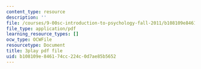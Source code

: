 ```yaml
---
content_type: resource
description: ''
file: /courses/9-00sc-introduction-to-psychology-fall-2011/b108109e846174cc224c0d7ae85b5652_kD3CswjYb2E.pdf
file_type: application/pdf
learning_resource_types: []
ocw_type: OCWFile
resourcetype: Document
title: 3play pdf file
uid: b108109e-8461-74cc-224c-0d7ae85b5652
---
```

